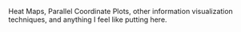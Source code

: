 Heat Maps, Parallel Coordinate Plots, other information visualization techniques, and anything I feel like putting here.